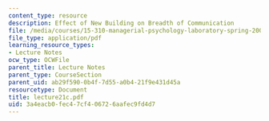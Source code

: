 ```yaml
---
content_type: resource
description: Effect of New Building on Breadth of Communication
file: /media/courses/15-310-managerial-psychology-laboratory-spring-2003/3a4eacb0fec47cf406726aafec9fd4d7_lecture21c.pdf
file_type: application/pdf
learning_resource_types:
- Lecture Notes
ocw_type: OCWFile
parent_title: Lecture Notes
parent_type: CourseSection
parent_uid: ab29f590-0b4f-7d55-a0b4-21f9e431d45a
resourcetype: Document
title: lecture21c.pdf
uid: 3a4eacb0-fec4-7cf4-0672-6aafec9fd4d7
---
```

